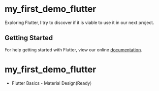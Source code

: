 # my_first_demo_flutter

Exploring Flutter, I try to discover if it is viable to use it in our next project.

## Getting Started

For help getting started with Flutter, view our online
[documentation](https://flutter.io/).

# my_first_demo_flutter

* Flutter Basics - Material Design(Ready)
